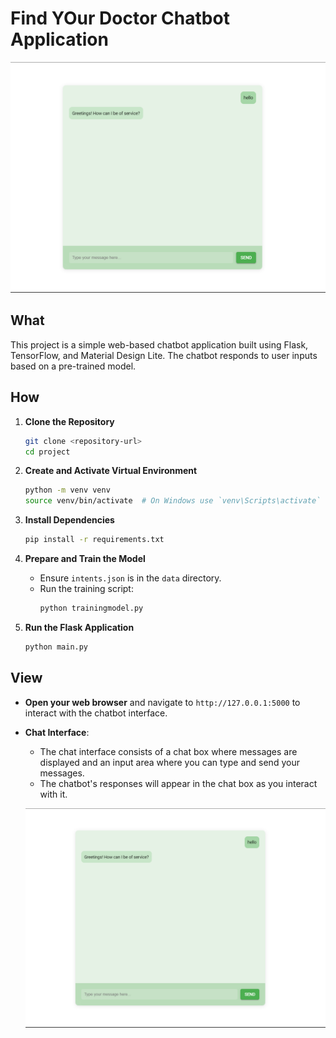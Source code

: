 # Find YOur Doctor Chatbot Application

![Chatbot Interface](static/images/Screenshot.png)

## What

This project is a simple web-based chatbot application built using Flask, TensorFlow, and Material Design Lite. The chatbot responds to user inputs based on a pre-trained model.

## How

1. **Clone the Repository**
    ```sh
    git clone <repository-url>
    cd project
    ```

2. **Create and Activate Virtual Environment**
    ```sh
    python -m venv venv
    source venv/bin/activate  # On Windows use `venv\Scripts\activate`
    ```

3. **Install Dependencies**
    ```sh
    pip install -r requirements.txt
    ```

4. **Prepare and Train the Model**
    - Ensure `intents.json` is in the `data` directory.
    - Run the training script:
      ```sh
      python trainingmodel.py
      ```

5. **Run the Flask Application**
    ```sh
    python main.py
    ```

## View

- **Open your web browser** and navigate to `http://127.0.0.1:5000` to interact with the chatbot interface.

- **Chat Interface**: 
  - The chat interface consists of a chat box where messages are displayed and an input area where you can type and send your messages.
  - The chatbot's responses will appear in the chat box as you interact with it.

  ![Chatbot Interface](static/images/Screenshot.png)
